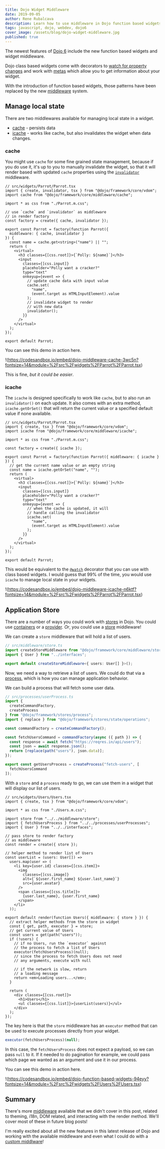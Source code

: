 ```yaml
---
title: Dojo Widget Middleware
date: 2019-09-05
author: Rene Rubalcava
description: Learn how to use middleware in Dojo function based widgets, managing local and application state, to build awesome applications!
tags: javascript, dojo, webdev, dojo6
cover_image: /assets/blog/dojo-widget-middleware.jpg
published: true
---
```


The newest features of [Dojo 6](https://dojo.io/blog/version-6-dojo) include the new function based widgets and widget middleware.

Dojo class based widgets come with decorators to [watch for property changes](https://learn-dojo.com/watch-for-property-changes-in-widgets) and work with [metas](https://learn-dojo.com/dojo-from-the-blocks) which allow you to get information about your widget.

With the introduction of function based widgets, those patterns have been replaced by the new [middleware](https://dojo.io/learn/middleware/introduction) system.

## Manage local state

There are two middlewares available for managing local state in a widget.

* [cache](https://dojo.io/learn/middleware/available-middleware#cache) - persists data
* [icache](https://dojo.io/learn/middleware/available-middleware#icache) - works like cache, but also invalidates the widget when data changes.

### cache

You might use `cache` for some fine grained state management, because if you do use it, it's up to you to manually invalidate the widget, so that it will render based with updated `cache` properties using the [`invalidator`](https://dojo.io/learn/middleware/core-render-middleware#invalidator) middleware.

```tsx
// src/widgets/Parrot/Parrot.tsx
import { create, invalidator, tsx } from "@dojo/framework/core/vdom";
import cache from "@dojo/framework/core/middleware/cache";

import * as css from "./Parrot.m.css";

// use `cache` and `invalidator` as middleware
// in render factory
const factory = create({ cache, invalidator });

export const Parrot = factory(function Parrot({
  middleware: { cache, invalidator }
}) {
  const name = cache.get<string>("name") || "";
  return (
    <virtual>
      <h3 classes={[css.root]}>{`Polly: ${name}`}</h3>
      <input
        classes={[css.input]}
        placeholder="Polly want a cracker?"
        type="text"
        onkeyup={event => {
          // update cache data with input value
          cache.set(
            "name",
            (event.target as HTMLInputElement).value
          );
          // invalidate widget to render
          // with new data
          invalidator();
        }}
      />
    </virtual>
  );
});

export default Parrot;
```

You can see this demo in action here.

!(https://codesandbox.io/embed/dojo-middleware-cache-3wc5n?fontsize=14&module=%2Fsrc%2Fwidgets%2FParrot%2FParrot.tsx)

This is fine, _but it could be easier_.

### icache

The `icache` is designed specifically to work like `cache`, but to also run an `invalidator()` on each update. It also comes with an extra method, `icache.getOrSet()` that will return the current value or a specified default value if none available.

```tsx
// src/widgets/Parrot/Parrot.tsx
import { create, tsx } from "@dojo/framework/core/vdom";
import icache from "@dojo/framework/core/middleware/icache";

import * as css from "./Parrot.m.css";

const factory = create({ icache });

export const Parrot = factory(function Parrot({ middleware: { icache } }) {
  // get the current name value or an empty string
  const name = icache.getOrSet("name", "");
  return (
    <virtual>
      <h3 classes={[css.root]}>{`Polly: ${name}`}</h3>
      <input
        classes={[css.input]}
        placeholder="Polly want a cracker?"
        type="text"
        onkeyup={event => {
          // when the cache is updated, it will
          // handle calling the invalidator
          icache.set(
            "name",
            (event.target as HTMLInputElement).value
          );
        }}
      />
    </virtual>
  );
});

export default Parrot;
```

This would be equivalent to the [`@watch`](https://github.com/dojo/framework/tree/master/src/core#internal-widget-state) decorator that you can use with class based widgets. I would guess that 99% of the time, you would use `icache` to manage local state in your widgets.

!(https://codesandbox.io/embed/dojo-middleware-icache-n6ktf?fontsize=14&module=%2Fsrc%2Fwidgets%2FParrot%2FParrot.tsx)

## Application Store

There are a number of ways you could work with [stores](https://dojo.io/learn/stores/introduction) in Dojo. You could use [containers](https://learn-dojo.com/dojo-containers) or a [provider](https://github.com/dojo/framework/tree/master/src/stores#advanced). _Or_, you could use a [store](https://dojo.io/learn/stores/introduction#store-middleware) middleware!

We can create a `store` middleware that will hold a list of users.

```ts
// src/middleware/store.ts
import createStoreMiddleware from "@dojo/framework/core/middleware/store";
import { User } from "../interfaces";

export default createStoreMiddleware<{ users: User[] }>();
```

Now, we need a way to retrieve a list of users. We could do that via a [process](https://github.com/dojo/framework/tree/master/src/stores#processes), which is how you can manage application behavior.

We can build a process that will fetch some user data.

```ts
// src/processes/userProcess.ts
import {
  createCommandFactory,
  createProcess
} from "@dojo/framework/stores/process";
import { replace } from "@dojo/framework/stores/state/operations";

const commandFactory = createCommandFactory();

const fetchUsersCommand = commandFactory(async ({ path }) => {
  const response = await fetch("https://reqres.in/api/users");
  const json = await response.json();
  return [replace(path("users"), json.data)];
});

export const getUsersProcess = createProcess("fetch-users", [
  fetchUsersCommand
]);
```

With a `store` and a `process` ready to go, we can use them in a widget that will display our list of users.

```tsx
// src/widgets/Users/Users.tsx
import { create, tsx } from "@dojo/framework/core/vdom";

import * as css from "./Users.m.css";

import store from "../../middleware/store";
import { fetchUsersProcess } from "../../processes/userProcesses";
import { User } from "../../interfaces";

// pass store to render factory
// as middleware
const render = create({ store });

// helper method to render list of Users
const userList = (users: User[]) =>
  users.map(user => (
    <li key={user.id} classes={[css.item]}>
      <img
        classes={[css.image]}
        alt={`${user.first_name} ${user.last_name}`}
        src={user.avatar}
      />
      <span classes={[css.title]}>
        {user.last_name}, {user.first_name}
      </span>
    </li>
  ));

export default render(function Users({ middleware: { store } }) {
  // extract helper methods from the store in widget
  const { get, path, executor } = store;
  // get current value of Users
  const users = get(path("users"));
  if (!users) {
    // if no Users, run the `executor` against
    // the process to fetch a list of Users
    executor(fetchUsersProcess)(null);
    // since the process to fetch Users does not need
    // any arguments, execute with null

    // if the network is slow, return
    // a loading message
    return <em>Loading users...</em>;
  }

  return (
    <div classes={[css.root]}>
      <h1>Users</h1>
      <ul classes={[css.list]}>{userList(users)}</ul>
    </div>
  );
});
```

The key here is that the `store` middleware has an `executor` method that can be used to execute processes directly from your widget.

```ts
executor(fetchUsersProcess)(null);
```

In this case, the `fetchUsersProcess` does not expect a payload, so we can pass `null` to it. If it needed to do pagination for example, we could pass which page we wanted as an argument and use it in our process.

You can see this demo in action here.

!(https://codesandbox.io/embed/dojo-function-based-widgets-94eyy?fontsize=14&module=%2Fsrc%2Fwidgets%2FUsers%2FUsers.tsx)

## Summary

There's more [middleware](https://dojo.io/learn/middleware/available-middleware) available that we didn't cover in this post, related to theming, i18n, DOM related, and interacting with the render method. We'll cover most of these in future blog posts!

I'm really excited about all the new features in this latest release of Dojo and working with the available middleware and even what I could do with a [custom middlware](https://dojo.io/learn/middleware/middleware-fundamentals#creating-middleware)!

